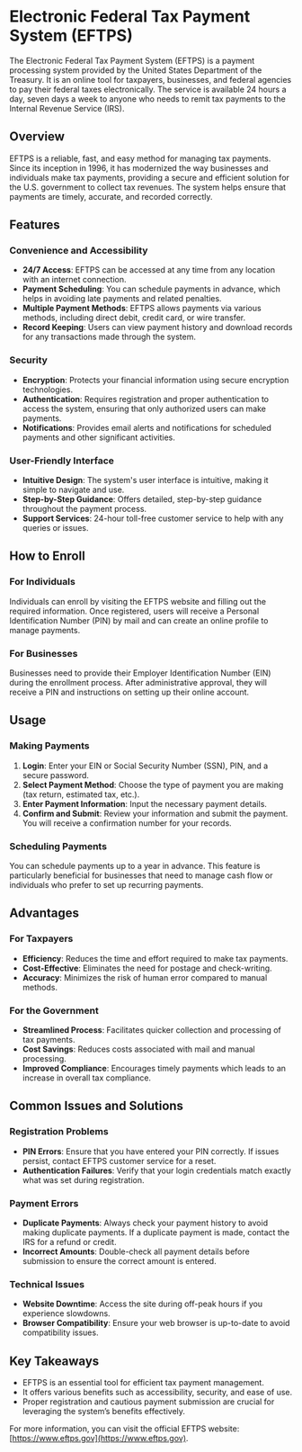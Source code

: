 # Electronic Federal Tax Payment System (EFTPS)

The Electronic Federal Tax Payment System (EFTPS) is a payment processing system provided by the United States Department of the Treasury. It is an online tool for taxpayers, businesses, and federal agencies to pay their federal taxes electronically. The service is available 24 hours a day, seven days a week to anyone who needs to remit tax payments to the Internal Revenue Service (IRS).

## Overview

EFTPS is a reliable, fast, and easy method for managing tax payments. Since its inception in 1996, it has modernized the way businesses and individuals make tax payments, providing a secure and efficient solution for the U.S. government to collect tax revenues. The system helps ensure that payments are timely, accurate, and recorded correctly.

## Features

### Convenience and Accessibility

- **24/7 Access**: EFTPS can be accessed at any time from any location with an internet connection.
- **Payment Scheduling**: You can schedule payments in advance, which helps in avoiding late payments and related penalties.
- **Multiple Payment Methods**: EFTPS allows payments via various methods, including direct debit, credit card, or wire transfer.
- **Record Keeping**: Users can view payment history and download records for any transactions made through the system.

### Security

- **Encryption**: Protects your financial information using secure encryption technologies.
- **Authentication**: Requires registration and proper authentication to access the system, ensuring that only authorized users can make payments.
- **Notifications**: Provides email alerts and notifications for scheduled payments and other significant activities.

### User-Friendly Interface

- **Intuitive Design**: The system's user interface is intuitive, making it simple to navigate and use.
- **Step-by-Step Guidance**: Offers detailed, step-by-step guidance throughout the payment process.
- **Support Services**: 24-hour toll-free customer service to help with any queries or issues.

## How to Enroll

### For Individuals

Individuals can enroll by visiting the EFTPS website and filling out the required information. Once registered, users will receive a Personal Identification Number (PIN) by mail and can create an online profile to manage payments.

### For Businesses

Businesses need to provide their Employer Identification Number (EIN) during the enrollment process. After administrative approval, they will receive a PIN and instructions on setting up their online account.

## Usage

### Making Payments

1. **Login**: Enter your EIN or Social Security Number (SSN), PIN, and a secure password.
2. **Select Payment Method**: Choose the type of payment you are making (tax return, estimated tax, etc.).
3. **Enter Payment Information**: Input the necessary payment details.
4. **Confirm and Submit**: Review your information and submit the payment. You will receive a confirmation number for your records.

### Scheduling Payments

You can schedule payments up to a year in advance. This feature is particularly beneficial for businesses that need to manage cash flow or individuals who prefer to set up recurring payments.

## Advantages

### For Taxpayers

- **Efficiency**: Reduces the time and effort required to make tax payments.
- **Cost-Effective**: Eliminates the need for postage and check-writing.
- **Accuracy**: Minimizes the risk of human error compared to manual methods.

### For the Government

- **Streamlined Process**: Facilitates quicker collection and processing of tax payments.
- **Cost Savings**: Reduces costs associated with mail and manual processing.
- **Improved Compliance**: Encourages timely payments which leads to an increase in overall tax compliance.

## Common Issues and Solutions

### Registration Problems

- **PIN Errors**: Ensure that you have entered your PIN correctly. If issues persist, contact EFTPS customer service for a reset.
- **Authentication Failures**: Verify that your login credentials match exactly what was set during registration.

### Payment Errors

- **Duplicate Payments**: Always check your payment history to avoid making duplicate payments. If a duplicate payment is made, contact the IRS for a refund or credit.
- **Incorrect Amounts**: Double-check all payment details before submission to ensure the correct amount is entered.

### Technical Issues

- **Website Downtime**: Access the site during off-peak hours if you experience slowdowns.
- **Browser Compatibility**: Ensure your web browser is up-to-date to avoid compatibility issues.

## Key Takeaways

- EFTPS is an essential tool for efficient tax payment management.
- It offers various benefits such as accessibility, security, and ease of use.
- Proper registration and cautious payment submission are crucial for leveraging the system’s benefits effectively.

For more information, you can visit the official EFTPS website: [https://www.eftps.gov](https://www.eftps.gov).